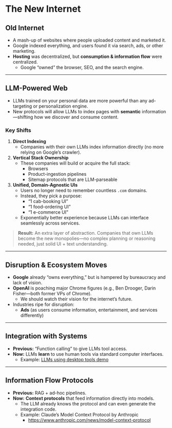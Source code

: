 # The New Internet

## Old Internet  
- A mash-up of websites where people uploaded content and marketed it.  
- Google indexed everything, and users found it via search, ads, or other marketing.  
- **Hosting** was decentralized, but **consumption & information flow** were centralized.  
  - Google “owned” the browser, SEO, and the search engine.

---

## LLM-Powered Web  
- LLMs trained on your personal data are more powerful than any ad-targeting or personalization engine.  
- New protocols will allow LLMs to index pages with **semantic** information—shifting how we discover and consume content.

### Key Shifts  
1. **Direct Indexing**  
   - Companies with their own LLMs index information directly (no more relying on Google’s crawler).  
2. **Vertical Stack Ownership**  
   - These companies will build or acquire the full stack:
     - Browsers  
     - Product-ingestion pipelines  
     - Sitemap protocols that are LLM-parseable  
3. **Unified, Domain-Agnostic UIs**  
   - Users no longer need to remember countless `.com` domains.  
   - Instead, they pick a purpose:
     - “1 cab-booking UI”  
     - “1 food-ordering UI”  
     - “1 e-commerce UI”  
   - Exponentially better experience because LLMs can interface seamlessly across services.

> **Result:** An extra layer of abstraction. Companies that own LLMs become the new monopolies—no complex planning or reasoning needed, just solid UI + text understanding.

---

## Disruption & Ecosystem Moves  
- **Google** already “owns everything,” but is hampered by bureaucracy and lack of vision.  
- **OpenAI** is poaching major Chrome figures (e.g., Ben Drooger, Darin Fisher—both former VPs of Chrome).  
  - We should watch their vision for the internet’s future.  
- Industries ripe for disruption:
  - **Ads** (as users consume information, entertainment, and services differently)

---

## Integration with Systems  
- **Previous:** “Function calling” to give LLMs tool access.  
- **Now:** LLMs **learn** to use human tools via standard computer interfaces.  
  - Example: [LLMs using desktop tools demo](https://www.youtube.com/watch?v=vH2f7cjXjKI)

---

## Information Flow Protocols  
- **Previous:** RAG + ad-hoc pipelines.  
- **Now:** **Context protocols** that feed information directly into models.  
  - The LLM already knows the protocol and can even generate the integration code.  
  - Example: Claude’s Model Context Protocol by Anthropic  
    - https://www.anthropic.com/news/model-context-protocol

